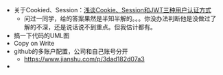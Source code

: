 - 关于Cookied、Session：[浅谈Cookie、Session和JWT三种用户认证方式](http://ayuliao.com/2017/11/18/%E6%B5%85%E8%B0%88Cookie%E3%80%81Session%E5%92%8CJWT%E4%B8%89%E7%A7%8D%E7%94%A8%E6%88%B7%E8%AE%A4%E8%AF%81%E6%96%B9%E5%BC%8F/)
  - 问过一同学，给的答案果然是半知半解的。。。你没办法判断他是没做过了解的不深，还是说话说不到重点。但我估计都有。
- 搞一下代码的UML图
- Copy on Write
- github的多账户配置，公司和自己账号分开
  - https://www.jianshu.com/p/3dad182d07a3
- 